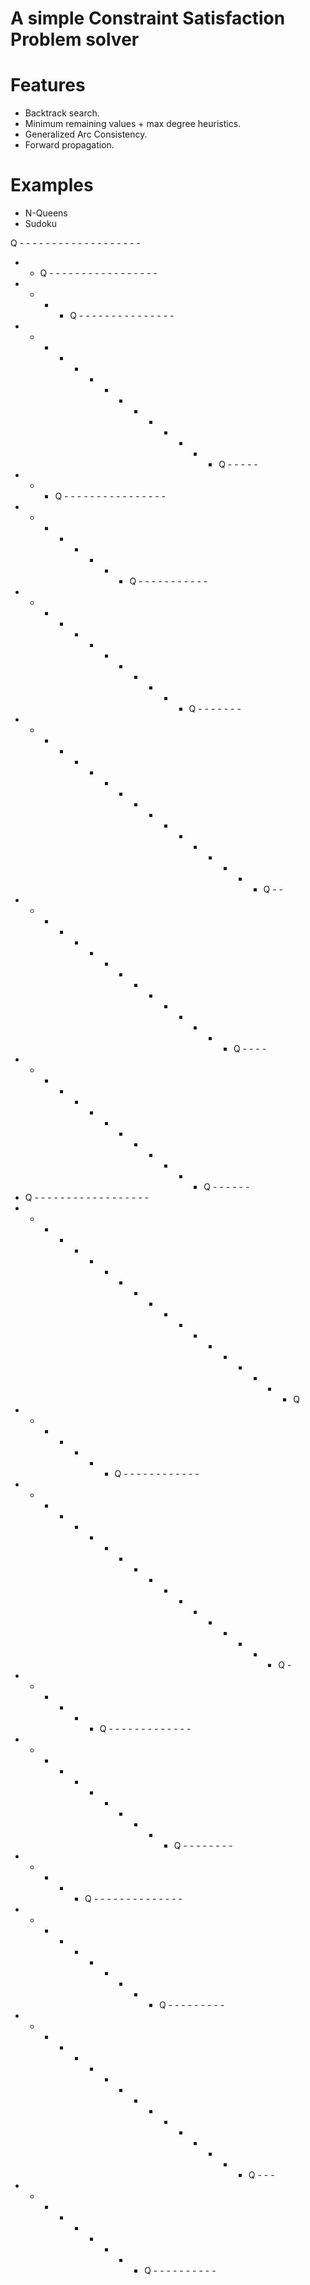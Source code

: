 # A simple Constraint Satisfaction Problem solver

# Features
- Backtrack search.
- Minimum remaining values + max degree heuristics.
- Generalized Arc Consistency.
- Forward propagation.

# Examples
- N-Queens
- Sudoku

 Q - - - - - - - - - - - - - - - - - - -
 - - Q - - - - - - - - - - - - - - - - -
 - - - - Q - - - - - - - - - - - - - - -
 - - - - - - - - - - - - - - Q - - - - -
 - - - Q - - - - - - - - - - - - - - - -
 - - - - - - - - Q - - - - - - - - - - -
 - - - - - - - - - - - - Q - - - - - - -
 - - - - - - - - - - - - - - - - - Q - -
 - - - - - - - - - - - - - - - Q - - - -
 - - - - - - - - - - - - - Q - - - - - -
 - Q - - - - - - - - - - - - - - - - - -
 - - - - - - - - - - - - - - - - - - - Q
 - - - - - - - Q - - - - - - - - - - - -
 - - - - - - - - - - - - - - - - - - Q -
 - - - - - - Q - - - - - - - - - - - - -
 - - - - - - - - - - - Q - - - - - - - -
 - - - - - Q - - - - - - - - - - - - - -
 - - - - - - - - - - Q - - - - - - - - -
 - - - - - - - - - - - - - - - - Q - - -
 - - - - - - - - - Q - - - - - - - - - -

